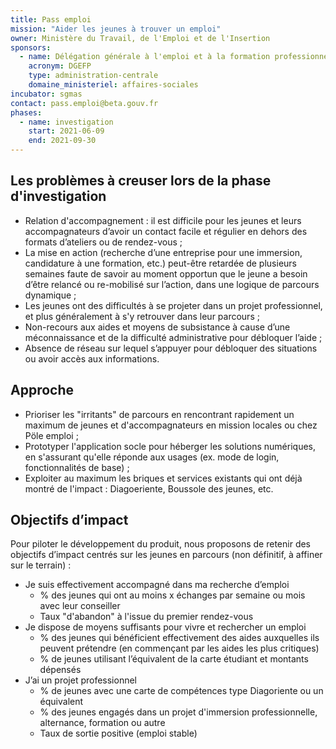 ```yaml
---
title: Pass emploi
mission: "Aider les jeunes à trouver un emploi"
owner: Ministère du Travail, de l'Emploi et de l'Insertion
sponsors:
  - name: Délégation générale à l'emploi et à la formation professionnelle
    acronym: DGEFP
    type: administration-centrale
    domaine_ministeriel: affaires-sociales
incubator: sgmas
contact: pass.emploi@beta.gouv.fr
phases:
  - name: investigation
    start: 2021-06-09
    end: 2021-09-30
---
```


## Les problèmes à creuser lors de la phase d'investigation 

- Relation d'accompagnement : il est difficile pour les jeunes et leurs accompagnateurs d’avoir un contact facile et régulier en dehors des formats d’ateliers ou de rendez-vous ;
- La mise en action (recherche d’une entreprise pour une immersion, candidature à une formation, etc.) peut-être retardée de plusieurs semaines faute de savoir au moment opportun que le jeune a besoin d’être relancé ou re-mobilisé sur l’action, dans une logique de parcours dynamique ;
- Les jeunes ont des difficultés à se projeter dans un projet professionnel, et plus généralement à s'y retrouver dans leur parcours ; 
- Non-recours aux aides et moyens de subsistance à cause d’une méconnaissance et de la difficulté administrative pour débloquer l’aide ;
- Absence de réseau sur lequel s’appuyer pour débloquer des situations ou avoir accès aux informations.

## Approche 
- Prioriser les "irritants" de parcours en rencontrant rapidement un maximum de jeunes et d'accompagnateurs en mission locales ou chez Pöle emploi ; 
- Prototyper l'application socle pour héberger les solutions numériques, en s'assurant qu'elle réponde aux usages (ex. mode de login, fonctionnalités de base) ; 
- Exploiter au maximum les briques et services existants qui ont déjà montré de l'impact : Diagoeriente, Boussole des jeunes, etc.


## Objectifs d’impact 
Pour piloter le développement du produit, nous proposons de retenir des objectifs d’impact centrés sur les jeunes en parcours (non définitif, à affiner sur le terrain) : 

- Je suis effectivement accompagné dans ma recherche d’emploi 
  - % des jeunes qui ont au moins x échanges par semaine ou mois avec leur conseiller
  - Taux "d'abandon" à l'issue du premier rendez-vous
- Je dispose de moyens suffisants pour vivre et rechercher un emploi 
  - % des jeunes qui bénéficient effectivement des aides auxquelles ils peuvent prétendre (en commençant par les aides les plus critiques) 
  - % de jeunes utilisant l’équivalent de la carte étudiant et montants dépensés
- J’ai un projet professionnel 
  - % de jeunes avec une carte de compétences type Diagoriente ou un équivalent 
  - % des jeunes engagés dans un projet d'immersion professionnelle, alternance, formation ou autre
  - Taux de sortie positive (emploi stable)
